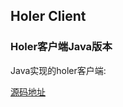 ## Holer Client

### Holer客户端Java版本

Java实现的holer客户端:

[源码地址](https://github.com/wisdom-projects/holer-client/Java)


